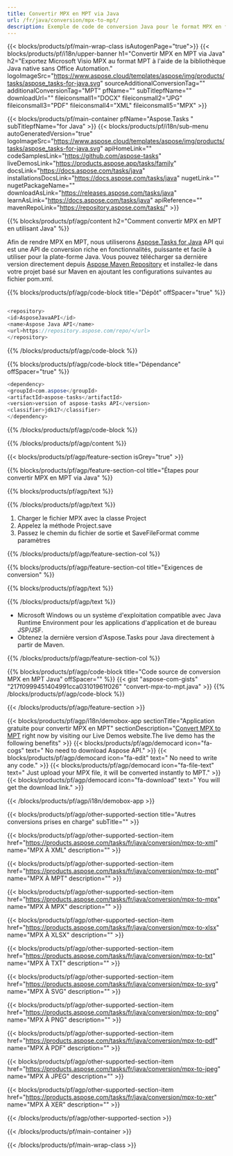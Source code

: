 ```yaml
---
title: Convertir MPX en MPT via Java 
url: /fr/java/conversion/mpx-to-mpt/ 
description: Exemple de code de conversion Java pour le format MPX en fichier MPT. Utilisez cet exemple de code pour convertir MPX en MPT dans n'importe quelle application Java Web ou de bureau.
---
```


{{< blocks/products/pf/main-wrap-class isAutogenPage="true">}}
{{< blocks/products/pf/i18n/upper-banner h1="Convertir MPX en MPT via Java" h2="Exportez Microsoft Visio MPX au format MPT à l'aide de la bibliothèque Java native sans Office Automation." logoImageSrc="https://www.aspose.cloud/templates/aspose/img/products/tasks/aspose_tasks-for-java.svg" sourceAdditionalConversionTag="" additionalConversionTag="MPT" pfName="" subTitlepfName="" downloadUrl="" fileiconsmall1="DOCX" fileiconsmall2="JPG" fileiconsmall3="PDF" fileiconsmall4="XML" fileiconsmall5="MPX" >}}

{{< blocks/products/pf/main-container pfName="Aspose.Tasks " subTitlepfName="for Java" >}}
{{< blocks/products/pf/i18n/sub-menu autoGeneratedVersion="true" logoImageSrc="https://www.aspose.cloud/templates/aspose/img/products/tasks/aspose_tasks-for-java.svg" apiHomeLink="" codeSamplesLink="https://github.com/aspose-tasks" liveDemosLink="https://products.aspose.app/tasks/family" docsLink="https://docs.aspose.com/tasks/java" installationsDocsLink="https://docs.aspose.com/tasks/java" nugetLink="" nugetPackageName="" downloadAsLink="https://releases.aspose.com/tasks/java" learnAsLink="https://docs.aspose.com/tasks/java" apiReference="" mavenRepoLink="https://repository.aspose.com/tasks/" >}}

{{% blocks/products/pf/agp/content h2="Comment convertir MPX en MPT en utilisant Java" %}}

Afin de rendre MPX en MPT, nous utiliserons
 [Aspose.Tasks for Java](https://products.aspose.com/tasks/java)
 API qui est une API de conversion riche en fonctionnalités, puissante et facile à utiliser pour la plate-forme Java. Vous pouvez télécharger sa dernière version directement depuis
 [Aspose Maven Repository](https://repository.aspose.com/tasks/)
 et installez-le dans votre projet basé sur Maven en ajoutant les configurations suivantes au fichier pom.xml.

{{% blocks/products/pf/agp/code-block title="Dépôt" offSpacer="true" %}}

```cs

<repository>
<id>AsposeJavaAPI</id>
<name>Aspose Java API</name>
<url>https://repository.aspose.com/repo/</url>
</repository>

```

{{% /blocks/products/pf/agp/code-block %}}

{{% blocks/products/pf/agp/code-block title="Dépendance" offSpacer="true" %}}

```cs
<dependency>
<groupId>com.aspose</groupId>
<artifactId>aspose-tasks</artifactId>
<version>version of aspose-tasks API</version>
<classifier>jdk17</classifier>
</dependency>

```

{{% /blocks/products/pf/agp/code-block %}}

{{% /blocks/products/pf/agp/content %}}

{{< blocks/products/pf/agp/feature-section isGrey="true" >}}

{{% blocks/products/pf/agp/feature-section-col title="Étapes pour convertir MPX en MPT via Java" %}}

{{% blocks/products/pf/agp/text %}}

{{% /blocks/products/pf/agp/text %}}

1. Charger le fichier MPX avec la classe Project
1. Appelez la méthode Project.save
1. Passez le chemin du fichier de sortie et SaveFileFormat comme paramètres

{{% /blocks/products/pf/agp/feature-section-col %}}

{{% blocks/products/pf/agp/feature-section-col title="Exigences de conversion" %}}

{{% blocks/products/pf/agp/text %}}

{{% /blocks/products/pf/agp/text %}}

- Microsoft Windows ou un système d'exploitation compatible avec Java Runtime Environment pour les applications d'application et de bureau JSP/JSF.
- Obtenez la dernière version d'Aspose.Tasks pour Java directement à partir de Maven.

{{% /blocks/products/pf/agp/feature-section-col %}}

{{% blocks/products/pf/agp/code-block title="Code source de conversion MPX en MPT Java" offSpacer="" %}}
{{< gist "aspose-com-gists" "217f0999451404991cca03101961f026" "convert-mpx-to-mpt.java" >}}
{{% /blocks/products/pf/agp/code-block %}}

{{< /blocks/products/pf/agp/feature-section >}}

<!-- aboutfile Starts -->

{{< blocks/products/pf/agp/i18n/demobox-app sectionTitle="Application gratuite pour convertir MPX en MPT" sectionDescription="[Convert MPX to MPT](https://products.aspose.app/tasks/conversion/mpx-to-mpt) right now by visiting our Live Demos website.The live demo has the following benefits" >}}
        {{< blocks/products/pf/agp/democard icon="fa-cogs" text=" No need to download Aspose API." >}}
        {{< blocks/products/pf/agp/democard icon="fa-edit" text=" No need to write any code." >}}
        {{< blocks/products/pf/agp/democard icon="fa-file-text" text=" Just upload your MPX file, it will be converted instantly to MPT." >}}
        {{< blocks/products/pf/agp/democard icon="fa-download" text=" You will get the download link." >}}

{{< /blocks/products/pf/agp/i18n/demobox-app >}}

<!-- aboutfile Ends -->

{{< blocks/products/pf/agp/other-supported-section title="Autres conversions prises en charge" subTitle="" >}}

{{< blocks/products/pf/agp/other-supported-section-item href="https://products.aspose.com/tasks/fr/java/conversion/mpx-to-xml" name="MPX À XML" description="" >}}

{{< blocks/products/pf/agp/other-supported-section-item href="https://products.aspose.com/tasks/fr/java/conversion/mpx-to-mpt" name="MPX À MPT" description="" >}}

{{< blocks/products/pf/agp/other-supported-section-item href="https://products.aspose.com/tasks/fr/java/conversion/mpx-to-mpx" name="MPX À MPX" description="" >}}

{{< blocks/products/pf/agp/other-supported-section-item href="https://products.aspose.com/tasks/fr/java/conversion/mpx-to-xlsx" name="MPX À XLSX" description="" >}}

{{< blocks/products/pf/agp/other-supported-section-item href="https://products.aspose.com/tasks/fr/java/conversion/mpx-to-txt" name="MPX À TXT" description="" >}}

{{< blocks/products/pf/agp/other-supported-section-item href="https://products.aspose.com/tasks/fr/java/conversion/mpx-to-svg" name="MPX À SVG" description="" >}}

{{< blocks/products/pf/agp/other-supported-section-item href="https://products.aspose.com/tasks/fr/java/conversion/mpx-to-png" name="MPX À PNG" description="" >}}

{{< blocks/products/pf/agp/other-supported-section-item href="https://products.aspose.com/tasks/fr/java/conversion/mpx-to-pdf" name="MPX À PDF" description="" >}}

{{< blocks/products/pf/agp/other-supported-section-item href="https://products.aspose.com/tasks/fr/java/conversion/mpx-to-jpeg" name="MPX À JPEG" description="" >}}

{{< blocks/products/pf/agp/other-supported-section-item href="https://products.aspose.com/tasks/fr/java/conversion/mpx-to-xer" name="MPX À XER" description="" >}}



{{< /blocks/products/pf/agp/other-supported-section >}}

{{< /blocks/products/pf/main-container >}}
    
{{< /blocks/products/pf/main-wrap-class >}}